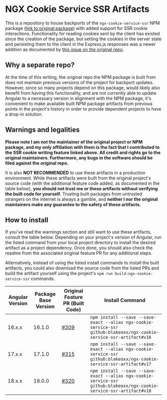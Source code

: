 # NGX Cookie Service SSR Artifacts

This is a repository to house backports of the `ngx-cookie-service-ssr` NPM package ([link to original package](https://www.npmjs.com/package/ngx-cookie-service-ssr))
with added support for SSR cookie interactions. Functionality for reading cookies sent by the client has existed since
the creation of the package, but setting the cookies in the server state and persisting them to the client in the
Express.js responses was a newer addition as documented by [this issue on the original repo](https://github.com/stevermeister/ngx-cookie-service/issues/266).


## Why a separate repo?

At the time of this writing, the original repo the NPM package is built from does not maintain previous versions of the
project for backport updates. However, since so many projects depend on this package, would likely also benefit
from having this functionality, and are not currently able to update Angular to a necessary version in alignment with
the NPM package, it's convenient to make available built NPM package artifacts from previous points in the project's
history in order to provide dependent projects to have a drop-in solution.


## Warnings and legalities

**Please note I am not the maintainer of the original project or NPM package, and my only affiliation with them is the
fact that I contributed to the SSR cookie writing feature linked above. All credit and rights go to the original
maintainers. Furthermore, any bugs in the software should be filed against the original repo.**

It is also **NOT RECOMMENDED** to use these artifacts in a production environment. While these artifacts were built from
the original project's source code (with the additional feature code added, as documented in the table below), **you
should not trust me or these artifacts without verifying the built code for yourself.** Trusting built packages from
untrusted strangers on the internet is always a gamble, and **neither I nor the original maintainers make any guarantee
to the safety of these artifacts.**


## How to install

If you've read the warnings section and still want to use these artifacts, consult the table below. Depending on your
project's version of Angular, run the listed command from your local project directory to install the desired artifact
as a project dependency. Once done, you should also check the readme from the associated original feature PR for any
additional steps.

Alternatively, instead of using the listed install commands to install the built artifacts, you could also download the
source code from the listed PRs and build the artifact yourself using the project's `npm run build:ngx-cookie-service-ssr` commands.

| Angular Version | Package Base Version | Original Feature PR (Built Code)                                     | Install Command                                                                                                      |
|-----------------|----------------------|----------------------------------------------------------------------|----------------------------------------------------------------------------------------------------------------------|
| 16.x.x          | 16.1.0               | [#309](https://github.com/stevermeister/ngx-cookie-service/pull/309) | `npm install --save --save-exact --alias ngx-cookie-service-ssr github:blakeoxx/ngx-cookie-service-ssr-artifact#v16` |
| 17.x.x          | 17.1.0               | [#315](https://github.com/stevermeister/ngx-cookie-service/pull/315) | `npm install --save --save-exact --alias ngx-cookie-service-ssr github:blakeoxx/ngx-cookie-service-ssr-artifact#v17` |
| 18.x.x          | 18.0.0               | [#320](https://github.com/stevermeister/ngx-cookie-service/pull/320) | `npm install --save --save-exact --alias ngx-cookie-service-ssr github:blakeoxx/ngx-cookie-service-ssr-artifact#v18` |
